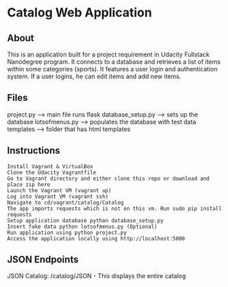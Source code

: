 # Catalog Web Application

## About

This is an application built for a project requirement in Udacity Fullstack Nanodegree program. 
It connects to a database and retrieves a list of items within some categories (sports). It features a user login
and authentication system.
If a user logins, he can edit items and add new items.

## Files

project.py --> main file runs flask
database_setup.py --> sets up the database
lotsofmenus.py --> populates the database with test data 
templates --> folder that has html templates

## Instructions

    Install Vagrant & VirtualBox
    Clone the Udacity Vagrantfile
    Go to Vagrant directory and either clone this repo or download and place zip here
    Launch the Vagrant VM (vagrant up)
    Log into Vagrant VM (vagrant ssh)
    Navigate to cd/vagrant/catalog/Catalog
    The app imports requests which is not on this vm. Run sudo pip install requests
    Setup application database python database_setup.py
    Insert fake data python lotsofmenus.py (Optional)
    Run application using python project.py
    Access the application locally using http://localhost:5000

## JSON Endpoints

JSON Catalog: /catalog/JSON - This displays the entire catalog

